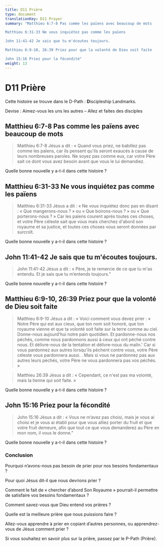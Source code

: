 ```yaml
---
title: D11 Prière
type: document
translationKey: D11 Prayer
summary: "Matthieu 6:7-8 Pas comme les païens avec beaucoup de mots	

Matthieu 6:31-33 Ne vous inquiétez pas comme les païens	

John 11:41-42 Je sais que tu m'écoutes toujours.	

Matthieu 6:9-10, 26:39 Priez pour que la volonté de Dieu soit faite	

John 15:16 Priez pour la fécondité"
weight: 13
---
```

# D11 Prière

Cette histoire se trouve dans le D-Path : **D**iscipleship Landmarks.

Devise : Aimez-vous les uns les autres – Allez et faites des disciples

## Matthieu 6:7-8 Pas comme les païens avec beaucoup de mots

>   Matthieu 6:7-8 Jésus a dit : « Quand vous priez, ne babillez pas comme les païens, car ils pensent qu'ils seront exaucés à cause de leurs nombreuses paroles. Ne soyez pas comme eux, car votre Père sait ce dont vous avez besoin avant que vous le lui demandiez.

Quelle bonne nouvelle y a-t-il dans cette histoire ?

## Matthieu 6:31-33 Ne vous inquiétez pas comme les païens

>   Matthieu 6:31-33 Jésus a dit : « Ne vous inquiétez donc pas en disant : « Que mangerons-nous ? » ou « Que boirons-nous ? » ou « Que porterons-nous ? » Car les païens courent après toutes ces choses, et votre Père céleste sait que vous mais cherchez d'abord son royaume et sa justice, et toutes ces choses vous seront données par surcroît.

Quelle bonne nouvelle y a-t-il dans cette histoire ?

## John 11:41-42 Je sais que tu m'écoutes toujours.

>   John 11:41-42 Jésus a dit : « Père, je te remercie de ce que tu m'as entendu. Et je sais que tu m’entends toujours.”

Quelle bonne nouvelle y a-t-il dans cette histoire ?

## Matthieu 6:9-10, 26:39 Priez pour que la volonté de Dieu soit faite

>   Matthieu 6:9-10 Jésus a dit : « Voici comment vous devez prier : « Notre Père qui est aux cieux, que ton nom soit honoré, que ton royaume vienne et que ta volonté soit faite sur la terre comme au ciel. Donne-nous aujourd'hui notre pain quotidien. Et pardonne-nous nos péchés, comme nous pardonnons aussi à ceux qui ont péché contre nous. Et délivre-nous de la tentation et délivre-nous du malin.' Car si vous pardonnez aux autres lorsqu'ils pèchent contre vous, votre Père céleste vous pardonnera aussi. . Mais si vous ne pardonnez pas aux autres leurs péchés, votre Père ne vous pardonnera pas vos péchés. »

>   Matthieu 26:39 Jésus a dit : « Cependant, ce n'est pas ma volonté, mais la tienne qui soit faite. »

Quelle bonne nouvelle y a-t-il dans cette histoire ?

## John 15:16 Priez pour la fécondité

>   John 15:16 Jésus a dit : « Vous ne m’avez pas choisi, mais je vous ai choisi et je vous ai établi pour que vous alliez porter du fruit et que votre fruit demeure, afin que tout ce que vous demanderez au Père en mon nom, il vous le donne.”

Quelle bonne nouvelle y a-t-il dans cette histoire ?

### Conclusion

Pourquoi n’avons-nous pas besoin de prier pour nos besoins fondamentaux ?

Pour quoi Jésus dit-il que nous devrions prier ?

Comment le fait de « chercher d’abord Son Royaume » pourrait-il permettre de satisfaire vos besoins fondamentaux ?

Comment savez-vous que Dieu entend vos prières ?

Quelle est la meilleure prière que nous puissions faire ?

Allez-vous apprendre à prier en copiant d’autres personnes, ou apprendrez-vous de Jésus comment prier ?

Si vous souhaitez en savoir plus sur la prière, passez par le P-Path (Prière).

